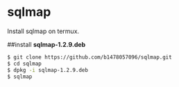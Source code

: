 # sqlmap
Install sqlmap on termux.

##install
**sqlmap-1.2.9.deb**

``` bash
$ git clone https://github.com/b1478057096/sqlmap.git
$ cd sqlmap
$ dpkg -i sqlmap-1.2.9.deb
$ sqlmap
```
